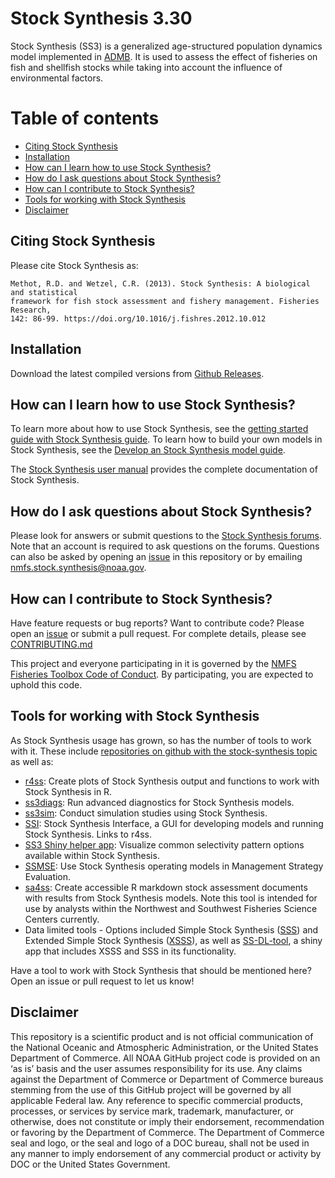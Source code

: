 # Stock Synthesis 3.30

Stock Synthesis (SS3) is a generalized age-structured population dynamics model implemented in [ADMB](http://www.admb-project.org/). It is used to assess the effect of fisheries on fish and shellfish stocks while taking into account the influence of environmental factors.

# Table of contents
-   [Citing Stock Synthesis](#citing-stock-synthesis)
-   [Installation](#installation)
-   [How can I learn how to use Stock Synthesis?](#how-can-i-learn-how-to-use-stock-synthesis)
-   [How do I ask questions about Stock Synthesis?](#how-do-i-ask-questions-about-stock-synthesis)
-   [How can I contribute to Stock Synthesis?](#how-can-i-contribute-to-stock-synthesis)
-   [Tools for working with Stock Synthesis](#tools-for-working-with-stock-synthesis)
-   [Disclaimer](#disclaimer)


## Citing Stock Synthesis

Please cite Stock Synthesis as:

```
Methot, R.D. and Wetzel, C.R. (2013). Stock Synthesis: A biological and statistical
framework for fish stock assessment and fishery management. Fisheries Research, 
142: 86-99. https://doi.org/10.1016/j.fishres.2012.10.012
```

## Installation

Download the latest compiled versions from [Github Releases](https://github.com/nmfs-stock-synthesis/stock-synthesis/releases).

## How can I learn how to use Stock Synthesis?

To learn more about how to use Stock Synthesis, see the [getting started guide with Stock Synthesis guide](https://nmfs-stock-synthesis.github.io/doc/Getting_Started_SS.html). To learn how to build your own models in Stock Synthesis, see the [Develop an Stock Synthesis model guide](https://nmfs-stock-synthesis.github.io/doc/ss_model_tips.html).

The [Stock Synthesis user manual](https://nmfs-stock-synthesis.github.io/doc/SS330_User_Manual.html) provides the complete documentation of Stock Synthesis.

## How do I ask questions about Stock Synthesis?

Please look for answers or submit questions to the [Stock Synthesis forums](https://vlab.noaa.gov/web/stock-synthesis/public-forums). Note that an account is required to ask questions on the forums. Questions can also be asked by opening an [issue](https://github.com/nmfs-stock-synthesis/stock-synthesis/issues) in this repository or by emailing nmfs.stock.synthesis@noaa.gov.

## How can I contribute to Stock Synthesis?

Have feature requests or bug reports? Want to contribute code? Please open an [issue](https://github.com/nmfs-stock-synthesis/stock-synthesis/issues) or submit a pull request. For complete details, please see [CONTRIBUTING.md](CONTRIBUTING.md)

This project and everyone participating in it is governed by the [NMFS Fisheries Toolbox Code of Conduct](https://github.com/nmfs-fish-tools/Resources/blob/master/CODE_OF_CONDUCT.md). By participating, you are expected to uphold this code.

## Tools for working with Stock Synthesis

As Stock Synthesis usage has grown, so has the number of tools to work with it. These include [repositories on github with the stock-synthesis topic](https://github.com/topics/stock-synthesis) as well as:

- [r4ss](https://github.com/r4ss/r4ss): Create plots of Stock Synthesis output and functions to work with Stock Synthesis in R.
- [ss3diags](https://github.com/PIFSCstockassessments/ss3diags): Run advanced diagnostics for Stock Synthesis models.
- [ss3sim](https://github.com/ss3sim/ss3sim): Conduct simulation studies using Stock Synthesis.
- [SSI](https://vlab.noaa.gov/web/stock-synthesis/document-library/-/document_library/0LmuycloZeIt/view/5042951): Stock Synthesis Interface, a GUI for developing models and running Stock Synthesis. Links to r4ss.
- [SS3 Shiny helper app](https://connect.fisheries.noaa.gov/ss3-helper/): Visualize common selectivity pattern options available within Stock Synthesis.
- [SSMSE](https://github.com/nmfs-fish-tools/SSMSE): Use Stock Synthesis operating models in Management Strategy Evaluation.
- [sa4ss](https://github.com/nwfsc-assess/sa4ss): Create accessible R markdown stock assessment documents with results from Stock Synthesis models. Note this tool is intended for use by analysts within the Northwest and Southwest Fisheries Science Centers currently.
- Data limited tools - Options included Simple Stock Synthesis ([SSS](https://github.com/shcaba/SSS)) and Extended Simple Stock Synthesis ([XSSS](https://github.com/chantelwetzel-noaa/XSSS)), as well as [SS-DL-tool](https://github.com/shcaba/SS-DL-tool), a shiny app that includes XSSS and SSS in its functionality.

Have a tool to work with Stock Synthesis that should be mentioned here? Open an issue or pull request to let us know!

## Disclaimer

This repository is a scientific product and is not official communication of the National Oceanic and
Atmospheric Administration, or the United States Department of Commerce. All NOAA GitHub project
code is provided on an ‘as is’ basis and the user assumes responsibility for its use. Any claims against the
Department of Commerce or Department of Commerce bureaus stemming from the use of this GitHub
project will be governed by all applicable Federal law. Any reference to specific commercial products,
processes, or services by service mark, trademark, manufacturer, or otherwise, does not constitute or
imply their endorsement, recommendation or favoring by the Department of Commerce. The Department
of Commerce seal and logo, or the seal and logo of a DOC bureau, shall not be used in any manner to
imply endorsement of any commercial product or activity by DOC or the United States Government.
